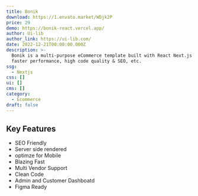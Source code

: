 ```yaml
---
title: Bonik
download: https://1.envato.market/WDjk2P
price: 29
demo: https://bonik-react.vercel.app/
author: Ui-lib
author_link: https://ui-lib.com/
date: 2022-12-21T00:00:00.000Z
description: >-
  Bonik is a multi-purpose eCommerce template built with React Next.js aiming at
  faster performance, high code quality & SEO, etc.
ssg:
  - Nextjs
css: []
ui: []
cms: []
category:
  - Ecommerce
draft: false
---
```

## Key Features

- SEO Friendly
- Server side rendered
- optimze for Mobile
- Blazing Fast
- Multi Vendor Support
- Clean Code
- Admin and Customer Dashboatd
- Figma Ready
